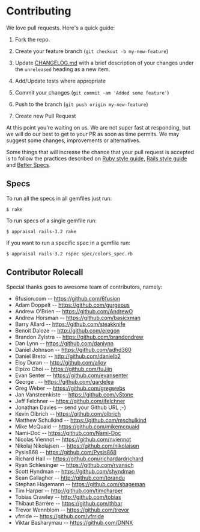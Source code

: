 # Contributing

We love pull requests. Here's a quick guide:

1. Fork the repo.

1. Create your feature branch (`git checkout -b my-new-feature`)

1. Update [CHANGELOG.md](https://github.com/awesome-print/awesome_print/blob/master/CHANGELOG.md) with a brief description of your changes under the `unreleased` heading as a new item.

1. Add/Update tests where appropriate

1. Commit your changes (`git commit -am 'Added some feature'`)

1. Push to the branch (`git push origin my-new-feature`)

1. Create new Pull Request

At this point you're waiting on us. We are not super fast at responding, but we will do our best to get to your PR as soon as time permits. We may suggest some changes, improvements or alternatives.

Some things that will increase the chance that your pull request is accepted is to follow the practices described on [Ruby style guide](https://github.com/bbatsov/ruby-style-guide), [Rails style guide](https://github.com/bbatsov/rails-style-guide) and [Better Specs](http://betterspecs.org/).

## Specs

To run all the specs in all gemfiles just run:

```
$ rake
```

To run specs of a single gemfile run:

```
$ appraisal rails-3.2 rake
```

If you want to run a specific spec in a gemfile run:

```
$ appraisal rails-3.2 rspec spec/colors_spec.rb
```

## Contributor Rolecall

Special thanks goes to awesome team of contributors, namely:

* 6fusion.com -- https://github.com/6fusion
* Adam Doppelt -- https://github.com/gurgeous
* Andrew O'Brien -- https://github.com/AndrewO
* Andrew Horsman -- https://github.com/basicxman
* Barry Allard -- https://github.com/steakknife
* Benoit Daloze -- http://github.com/eregon
* Brandon Zylstra -- https://github.com/brandondrew
* Dan Lynn -- https://github.com/danlynn
* Daniel Johnson -- https://github.com/adhd360
* Daniel Bretoi -- http://github.com/danielb2
* Eloy Duran -- http://github.com/alloy
* Elpizo Choi -- https://github.com/fuJiin
* Evan Senter -- https://github.com/evansenter
* George . -- https://github.com/gardelea
* Greg Weber -- https://github.com/gregwebs
* Jan Vansteenkiste -- https://github.com/vStone
* Jeff Felchner -- https://github.com/jfelchner
* Jonathan Davies -- send your Github URL ;-)
* Kevin Olbrich -- https://github.com/olbrich
* Matthew Schulkind -- https://github.com/mschulkind
* Mike McQuaid -- https://github.com/mikemcquaid
* Nami-Doc -- https://github.com/Nami-Doc
* Nicolas Viennot -- https://github.com/nviennot
* Nikolaj Nikolajsen -- https://github.com/nikolajsen
* Pysis868 -- https://github.com/Pysis868
* Richard Hall -- https://github.com/richardardrichard
* Ryan Schlesinger -- https://github.com/ryansch
* Scott Hyndman -- https://github.com/shyndman
* Sean Gallagher -- http://github.com/torandu
* Stephan Hagemann -- https://github.com/shageman
* Tim Harper -- http://github.com/timcharper
* Tobias Crawley -- http://github.com/tobias
* Thibaut Barrère -- https://github.com/thbar
* Trevor Wennblom -- https://github.com/trevor
* vfrride -- https://github.com/vfrride
* Viktar Basharymau -- https://github.com/DNNX
